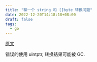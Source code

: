 ```yaml
---
title: "聊一个 string 和 []byte 转换问题"
date: 2022-12-20T14:18:18+08:00
draft: false
tags:
  - go
---
```


[原文](https://huoding.com/2021/10/14/964)

错误的使用 uintptr, 转换结果可能被 GC.
